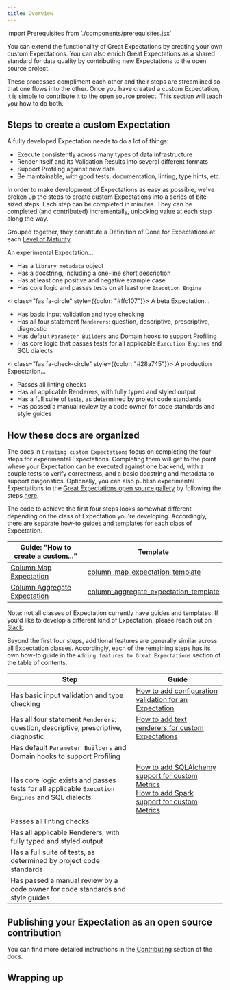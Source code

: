 ```yaml
---
title: Overview
---
```

import Prerequisites from './components/prerequisites.jsx'

You can extend the functionality of Great Expectations by creating your own custom Expectations. You can also enrich Great Expectations as a shared standard for data quality by contributing new Expectations to the open source project.

These processes compliment each other and their steps are streamlined so that one flows into the other. Once you have created a custom Expectation, it is simple to contribute it to the open source project. This section will teach you how to do both.

<Prerequisites></Prerequisites>

## Steps to create a custom Expectation

A fully developed Expectation needs to do a lot of things:
* Execute consistently across many types of data infrastructure
* Render itself and its Validation Results into several different formats
* Support Profiling against new data
* Be maintainable, with good tests, documentation, linting, type hints, etc.

In order to make development of Expectations as easy as possible, we've broken up the steps to create custom Expectations into a series of bite-sized steps. Each step can be completed in minutes. They can be completed (and contributed) incrementally, unlocking value at each step along the way.

Grouped together, they constitute a Definition of Done for Expectations at each [Level of Maturity](/docs/contributing/contributing_maturity).

<link rel="stylesheet" href="https://cdnjs.cloudflare.com/ajax/libs/font-awesome/6.0.0-beta3/css/all.min.css" crossorigin="anonymous" referrerpolicy="no-referrer"/>
<i class="fas fa-circle" style={{color: "#dc3545"}}></i> An experimental Expectation...

* Has a `library_metadata` object
* Has a docstring, including a one-line short description
* Has at least one positive and negative example case
* Has core logic and passes tests on at least one `Execution Engine`

<i class="fas fa-circle" style={{color: "#ffc107"}}></i> A beta Expectation...

* Has basic input validation and type checking
* Has all four statement `Renderers`: question, descriptive, prescriptive, diagnostic
* Has default `Parameter Builders` and Domain hooks to support Profiling   
* Has core logic that passes tests for all applicable `Execution Engines` and SQL dialects

<i class="fas fa-check-circle" style={{color: "#28a745"}}></i> A production Expectation...

* Passes all linting checks
* Has all applicable Renderers, with fully typed and styled output
* Has a full suite of tests, as determined by project code standards
* Has passed a manual review by a code owner for code standards and style guides

## How these docs are organized

The docs in `Creating custom Expectations` focus on completing the four steps for experimental Expectations. Completing them will get to the point where your Expectation can be executed against one backend, with a couple tests to verify correctness, and a basic docstring and metadata to support diagonstics. Optionally, you can also publish experimental Expectations to the [Great Expectations open source gallery](https://greatexpectations.io/expectations) by following the steps [here](overview#publishing-your-expectation-as-an-open-source-contribution).

The code to achieve the first four steps looks somewhat different depending on the class of Expectation you're developing. Accordingly, there are separate how-to guides and templates for each class of Expectation.

| Guide: "How to create a custom..." |  Template |
|-----------------------------------------------------------------------------------------------------------|-------------------------------------------------------------------------------------------------------------------------------------------------------------------------|
| [Column Map Expectation](how_to_create_custom_column_map_expectations)             | [column_map_expectation_template](https://github.com/great-expectations/great_expectations/blob/develop/examples/expectations/column_map_expectation_template.py)       |
| [Column Aggregate Expectation](how_to_create_custom_column_aggregate_expectations) | [column_aggregate_expectation_template](https://github.com/great-expectations/great_expectations/blob/develop/examples/expectations/column_map_expectation_template.py) |

Note: not all classes of Expectation currently have guides and templates. If you'd like to develop a different kind of Expectation, please reach out on [Slack](https://greatexpectations.io/slack).

Beyond the first four steps, additional features are generally similar across all Expectation classes. Accordingly, each of the remaining steps has its own how-to guide in the `Adding features to Great Expectations` section of the table of contents.

| Step | Guide |
|------|-------|
| Has basic input validation and type checking                                                     | [How to add configuration validation for an Expectation](../features_custom_expectations/how_to_add_input_validation_for_an_expectation) |
| Has all four statement `Renderers`: question, descriptive, prescriptive, diagnostic              | [How to add text renderers for custom Expectations](../features_custom_expectations/how_to_add_text_renderers_for_an_expectation) |
| Has default `Parameter Builders` and Domain hooks to support Profiling                           | |
| Has core logic exists and passes tests for all applicable `Execution Engines` and SQL dialects   | [How to add SQLAlchemy support for custom Metrics](../features_custom_expectations/how_to_add_sqlalchemy_support_for_an_expectation)<br/> [How to add Spark support for custom Metrics](../features_custom_expectations/how_to_add_spark_support_for_an_expectation)|
| Passes all linting checks                                                                        | |
| Has all applicable Renderers, with fully typed and styled output                                 | |
| Has a full suite of tests, as determined by project code standards                               | |
| Has passed a manual review by a code owner for code standards and style guides                   | |

## Publishing your Expectation as an open source contribution

You can find more detailed instructions in the [Contributing](/docs/contributing/contributing) section of the docs.

## Wrapping up